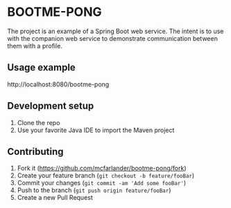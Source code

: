 # BOOTME-PONG

The project is an example of a Spring Boot web service. The intent is to use 
with the companion web service to demonstrate communication between them with
a profile. 


## Usage example

http://localhost:8080/bootme-pong



## Development setup

1. Clone the repo
2. Use your favorite Java IDE to import the Maven project



## Contributing

1. Fork it (<https://github.com/mcfarlander/bootme-pong/fork>)
2. Create your feature branch (`git checkout -b feature/fooBar`)
3. Commit your changes (`git commit -am 'Add some fooBar'`)
4. Push to the branch (`git push origin feature/fooBar`)
5. Create a new Pull Request
